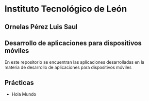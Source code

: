 # Instituto Tecnológico de León
## Ornelas Pérez Luis Saul
## Desarrollo de aplicaciones para dispositivos móviles

En este repositorio se encuentran las aplicaciones desarrolladas en la materia de desarrollo de aplicaciones para dispositivos móviles


## Prácticas

* Hola Mundo